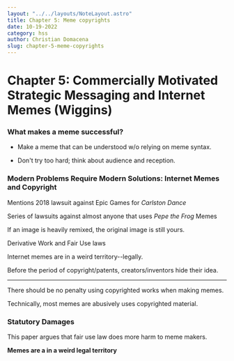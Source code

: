 ```yaml
---
layout: "../../layouts/NoteLayout.astro"
title: Chapter 5: Meme copyrights 
date: 10-19-2022
category: hss
author: Christian Domacena
slug: chapter-5-meme-copyrights 
---
```


# Chapter 5: Commercially Motivated Strategic Messaging and Internet Memes (Wiggins)

### What makes a meme successful?

- Make a meme that can be understood w/o relying on meme syntax.

- Don't try too hard; think about audience and reception.

### Modern Problems Require Modern Solutions: Internet Memes and Copyright

Mentions 2018 lawsuit against Epic Games for _Carlston Dance_

Series of lawsuits against almost anyone that uses _Pepe the Frog_ Memes

If an image is heavily remixed, the original image is still yours.

Derivative Work and Fair Use laws

Internet memes are in a weird territory--legally.

Before the period of copyright/patents, creators/inventors hide their idea.

---

There should be no penalty using copyrighted works when making memes.

Technically, most memes are abusively uses copyrighted material.

### Statutory Damages

This paper argues that fair use law does more harm to meme makers.

**Memes are a in a weird legal territory**
